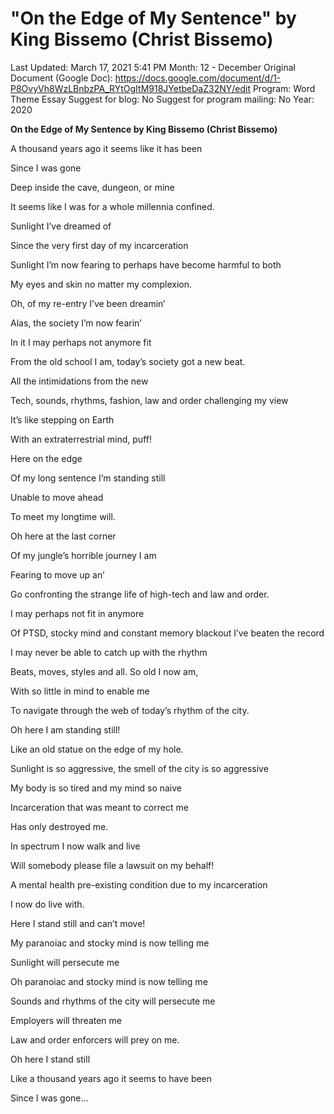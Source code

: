 # "On the Edge of My Sentence" by King Bissemo (Christ Bissemo)

Last Updated: March 17, 2021 5:41 PM
Month: 12 - December
Original Document (Google Doc): https://docs.google.com/document/d/1-P8OvyVh8WzLBnbzPA_RYtOgItM918JYetbeDaZ32NY/edit
Program: Word Theme Essay
Suggest for blog: No
Suggest for program mailing: No
Year: 2020

**On the Edge of My Sentence by King Bissemo (Christ Bissemo)**

A thousand years ago it seems like it has been

Since I was gone

Deep inside the cave, dungeon, or mine

It seems like I was for a whole millennia confined.

Sunlight I’ve dreamed of

Since the very first day of my incarceration

Sunlight I’m now fearing to perhaps have become harmful to both

My eyes and skin no matter my complexion.

Oh, of my re-entry I’ve been dreamin’

Alas, the society I’m now fearin’

In it I may perhaps not anymore fit

From the old school I am, today’s society got a new beat.

All the intimidations from the new

Tech, sounds, rhythms, fashion, law and order challenging my view

It’s like stepping on Earth

With an extraterrestrial mind, puff!

Here on the edge

Of my long sentence I’m standing still

Unable to move ahead

To meet my longtime will.

Oh here at the last corner

Of my jungle’s horrible journey I am

Fearing to move up an’

Go confronting the strange life of high-tech and law and order.

I may perhaps not fit in anymore

Of PTSD, stocky mind and constant memory blackout I’ve beaten the record

I may never be able to catch up with the rhythm

Beats, moves, styles and all. So old I now am,

With so little in mind to enable me

To navigate through the web of today’s rhythm of the city.

Oh here I am standing still!

Like an old statue on the edge of my hole.

Sunlight is so aggressive, the smell of the city is so aggressive

My body is so tired and my mind so naive

Incarceration that was meant to correct me

Has only destroyed me.

In spectrum I now walk and live

Will somebody please file a lawsuit on my behalf!

A mental health pre-existing condition due to my incarceration

I now do live with.

Here I stand still and can’t move!

My paranoiac and stocky mind is now telling me

Sunlight will persecute me

Oh paranoiac and stocky mind is now telling me

Sounds and rhythms of the city will persecute me

Employers will threaten me

Law and order enforcers will prey on me.

Oh here I stand still

Like a thousand years ago it seems to have been

Since I was gone…